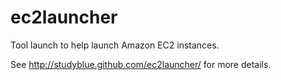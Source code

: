 # ec2launcher

Tool launch to help launch Amazon EC2 instances.

See http://studyblue.github.com/ec2launcher/ for more details.